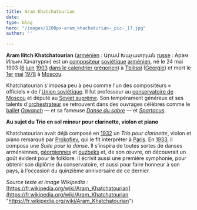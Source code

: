 ```yaml
---
title: Aram Khatchatourian
date: 
type: blog
hero: "/images/1200px-aram_khachaturian-_pic-_17.jpg"
author: ''

---
```

**Aram Ilitch Khatchatourian** ([arménien](https://fr.wikipedia.org/wiki/Arm%C3%A9nien "Arménien") : Արամ Խաչատրյան [russe](https://fr.wikipedia.org/wiki/Russe "Tbilissi") : Арам Ильич Хачатурян) est un [compositeur](https://fr.wikipedia.org/wiki/Compositeur "Union des républiques socialistes soviétiques") [soviétique](https://fr.wikipedia.org/wiki/Sovi%C3%A9tique "Soviétique") [arménien](https://fr.wikipedia.org/wiki/Arm%C3%A9nie "Arménie"), né le 24 mai 1903 ([6](https://fr.wikipedia.org/wiki/6_juin "6 juin") [juin](https://fr.wikipedia.org/wiki/Juin_1903 "Juin 1903") [1903](https://fr.wikipedia.org/wiki/1903 "1903") [dans le calendrier grégorien](https://fr.wikipedia.org/wiki/Passage_du_calendrier_julien_au_calendrier_gr%C3%A9gorien "Spartacus (ballet)")) à [Tbilissi](https://fr.wikipedia.org/wiki/Tbilissi "Tbilissi") ([Géorgie](https://fr.wikipedia.org/wiki/G%C3%A9orgie_(pays) "Géorgie (pays)")) et mort le [1er](https://fr.wikipedia.org/wiki/1er_mai "1er mai") [mai](https://fr.wikipedia.org/wiki/Mai_1978 "Mai 1978") [1978](https://fr.wikipedia.org/wiki/1978_en_musique_classique "1978 en musique classique") à [Moscou](https://fr.wikipedia.org/wiki/Moscou).

Khatchatourian s'imposa peu à peu comme l'un des compositeurs « officiels » de l'[Union soviétique](https://fr.wikipedia.org/wiki/Union_des_r%C3%A9publiques_socialistes_sovi%C3%A9tiques). Il fut professeur au [conservatoire de Moscou](https://fr.wikipedia.org/wiki/Conservatoire_de_Moscou "Conservatoire de Moscou") et député au [Soviet suprême](https://fr.wikipedia.org/wiki/Soviet_supr%C3%AAme "Soviet suprême"). Son tempérament généreux et ses talents d'[orchestrateur](https://fr.wikipedia.org/wiki/Orchestrateur "Orchestrateur") se retrouvent dans des ouvrages célèbres comme le [ballet](https://fr.wikipedia.org/wiki/Ballet "Ballet") [_Gayaneh_](https://fr.wikipedia.org/wiki/Gayaneh "Gayaneh") — et sa fameuse [_Danse du sabre_](https://fr.wikipedia.org/wiki/La_Danse_du_sabre "La Danse du sabre") — et [_Spartacus_](https://fr.wikipedia.org/wiki/Spartacus_(ballet)).

**Au sujet du Trio en sol mineur pour clarinette, violon et piano**

Khatchatourian avait déjà composé en [1932](https://fr.wikipedia.org/wiki/1932 "1932") un _Trio pour clarinette_, violon et piano remarqué par [Prokofiev](https://fr.wikipedia.org/wiki/Prokofiev "Prokofiev"), qui le fit interpréter à [Paris](https://fr.wikipedia.org/wiki/Paris). En [1933](https://fr.wikipedia.org/wiki/1933 "1933"), il composa une _Suite pour la danse_. Il s’inspira de toutes sortes de danses arméniennes, [géorgiennes](https://fr.wikipedia.org/wiki/G%C3%A9orgien "Géorgien") et [ouzbeks](https://fr.wikipedia.org/wiki/Ouzbek "Ouzbek") et, de son œuvre, on découvrait un goût évident pour le folklore. Il écrivit aussi une première symphonie, pour obtenir son diplôme du conservatoire, et aussi pour faire honneur à son pays, à l'occasion du quinzième anniversaire de ce dernier.

_Source texte et image Wikipedia :_ [https://fr.wikipedia.org/wiki/Aram_Khatchatourian](https://fr.wikipedia.org/wiki/Aram_Khatchatourian "https://fr.wikipedia.org/wiki/Aram_Khatchatourian")